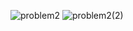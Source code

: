 ![problem2](https://github.com/user-attachments/assets/ae199555-b41c-4f3c-b7f9-539071ae6fa4)
![problem2(2)](https://github.com/user-attachments/assets/5936f80c-f5a5-4fda-8a4f-33d16261c748)
